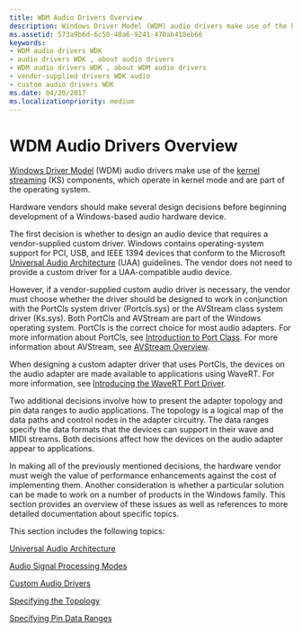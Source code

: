```yaml
---
title: WDM Audio Drivers Overview
description: Windows Driver Model (WDM) audio drivers make use of the kernel streaming (KS) components, which operate in kernel mode and are part of the operating system.
ms.assetid: 573a9b6d-6c50-40a6-9241-470ab418eb66
keywords:
- WDM audio drivers WDK
- audio drivers WDK , about audio drivers
- WDM audio drivers WDK , about WDM audio drivers
- vendor-supplied drivers WDK audio
- custom audio drivers WDK
ms.date: 04/20/2017
ms.localizationpriority: medium
---
```


# WDM Audio Drivers Overview


[Windows Driver Model](../kernel/writing-wdm-drivers.md) (WDM) audio drivers make use of the [kernel streaming](../stream/kernel-streaming.md) (KS) components, which operate in kernel mode and are part of the operating system.

Hardware vendors should make several design decisions before beginning development of a Windows-based audio hardware device.

The first decision is whether to design an audio device that requires a vendor-supplied custom driver. Windows contains operating-system support for PCI, USB, and IEEE 1394 devices that conform to the Microsoft [Universal Audio Architecture](universal-audio-architecture.md) (UAA) guidelines. The vendor does not need to provide a custom driver for a UAA-compatible audio device.

However, if a vendor-supplied custom audio driver is necessary, the vendor must choose whether the driver should be designed to work in conjunction with the PortCls system driver (Portcls.sys) or the AVStream class system driver (Ks.sys). Both PortCls and AVStream are part of the Windows operating system. PortCls is the correct choice for most audio adapters. For more information about PortCls, see [Introduction to Port Class](introduction-to-port-class.md). For more information about AVStream, see [AVStream Overview](../stream/avstream-overview.md).

When designing a custom adapter driver that uses PortCls, the devices on the audio adapter are made available to applications using WaveRT. For more information, see [Introducing the WaveRT Port Driver](introducing-the-wavert-port-driver.md).

Two additional decisions involve how to present the adapter topology and pin data ranges to audio applications. The topology is a logical map of the data paths and control nodes in the adapter circuitry. The data ranges specify the data formats that the devices can support in their wave and MIDI streams. Both decisions affect how the devices on the audio adapter appear to applications.

In making all of the previously mentioned decisions, the hardware vendor must weigh the value of performance enhancements against the cost of implementing them. Another consideration is whether a particular solution can be made to work on a number of products in the Windows family. This section provides an overview of these issues as well as references to more detailed documentation about specific topics.

This section includes the following topics:

[Universal Audio Architecture](universal-audio-architecture.md)

[Audio Signal Processing Modes](audio-signal-processing-modes.md)

[Custom Audio Drivers](custom-audio-drivers.md)

[Specifying the Topology](specifying-the-topology.md)

[Specifying Pin Data Ranges](specifying-pin-data-ranges.md)


